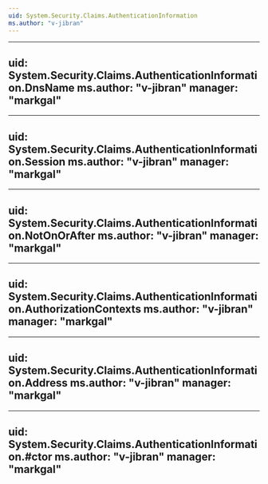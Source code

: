 ```yaml
---
uid: System.Security.Claims.AuthenticationInformation
ms.author: "v-jibran"
---
```


---
uid: System.Security.Claims.AuthenticationInformation.DnsName
ms.author: "v-jibran"
manager: "markgal"
---

---
uid: System.Security.Claims.AuthenticationInformation.Session
ms.author: "v-jibran"
manager: "markgal"
---

---
uid: System.Security.Claims.AuthenticationInformation.NotOnOrAfter
ms.author: "v-jibran"
manager: "markgal"
---

---
uid: System.Security.Claims.AuthenticationInformation.AuthorizationContexts
ms.author: "v-jibran"
manager: "markgal"
---

---
uid: System.Security.Claims.AuthenticationInformation.Address
ms.author: "v-jibran"
manager: "markgal"
---

---
uid: System.Security.Claims.AuthenticationInformation.#ctor
ms.author: "v-jibran"
manager: "markgal"
---
